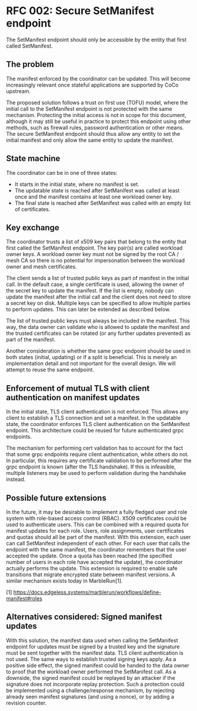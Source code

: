 # RFC 002: Secure SetManifest endpoint

The SetManifest endpoint should only be accessible by the entity that first called SetManifest.

## The problem

The manifest enforced by the coordinator can be updated. This will become increasingly relevant once stateful applications are supported by CoCo upstream.

The proposed solution follows a trust on first use (TOFU) model,
where the initial call to the SetManifest endpoint is not protected with the same mechanism.
Protecting the initial access is not in scope for this document,
although it may still be useful in practice to protect this endpoint using other methods,
such as firewall rules, password authentication or other means.
The secure SetManifest endpoint should thus allow any entity to set the initial manifest
and only allow the same entity to update the manifest.

## State machine

The coordinator can be in one of three states:

* It starts in the initial state, where no manifest is set.
* The updatable state is reached after SetManifest was called at least once and the manifest contains at least one workload owner key.
* The final state is reached after SetManifest was called with an empty list of certificates.

## Key exchange

The coordinator trusts a list of x509 key pairs that belong to the entity that first called the SetManifest endpoint.
The key pair(s) are called workload owner keys.
A workload owner key must not be signed by the root CA / mesh CA so there is no potential for impersonation between the workload owner and mesh certificates.

The client sends a list of trusted public keys as part of manifest in the initial call. In the default case, a single certificate is used, allowing the owner of the secret key to update the manifest.
If the list is empty, nobody can update the manifest after the initial call and the client does not need to store a secret key on disk.
Multiple keys can be specified to allow multiple parties to perform updates. This can later be extended as described below.

The list of trusted public keys must always be included in the manifest.
This way, the data owner can validate who is allowed to update the manifest and the trusted certificates can be rotated (or any further updates prevented) as part of the manifest.

Another consideration is whether the same grpc endpoint should be used in both states (initial, updating) or if a split is beneficial.
This is merely an implementation detail and not important for the overall design.
We will attempt to reuse the same endpoint.

## Enforcement of mutual TLS with client authentication on manifest updates

In the initial state, TLS client authentication is not enforced.
This allows any client to establish a TLS connection and set a manifest.
In the updatable state, the coordinator enforces TLS client authentication on the SetManifest endpoint.
This architecture could be reused for future authenticated grpc endpoints.

The mechanism for performing cert validation has to account for the fact that some grpc endpoints require client authentication, while others do not.
In particular, this requires any certificate validation to be performed after the grpc endpoint is known (after the TLS handshake).
If this is infeasible, multiple listeners may be used to perform validation during the handshake instead.

## Possible future extensions

In the future, it may be desirable to implement a fully fledged user and role system with role-based access control (RBAC). X509 certificates could be used to authenticate users.
This can be combined with a required quota for manifest updates for each role.
Users, role assignments, user certificates and quotas should all be part of the manifest. With this extension,
each user can call SetManifest independent of each other.
For each user that calls the endpoint with the same manifest, the coordinator remembers that the user accepted the update.
Once a quota has been reached (the specified number of users in each role have accepted the update), the coordinator actually performs the update.
This extension is required to enable safe transitions that migrate encrypted state between manifest versions.
A similar mechanism exists today in MarbleRun[1].

[1] <https://docs.edgeless.systems/marblerun/workflows/define-manifest#roles>

## Alternatives considered: Signed manifest updates

With this solution, the manifest data used when calling the SetManifest endpoint for updates must be signed by a trusted key and the signature must be sent together with the manifest data. TLS client authentication is not used.
The same ways to establish trusted signing keys apply.
As a positive side effect, the signed manifest could be handed to the data owner to proof that the workload owner performed the SetManifest call. As a downside, the signed manifest could be replayed by an attacker if the signature does not incorporate replay protection. Such a protection could be implemented using a challenge/response mechanism, by rejecting already seen manifest signatures (and using a nonce), or by adding a revision counter.
